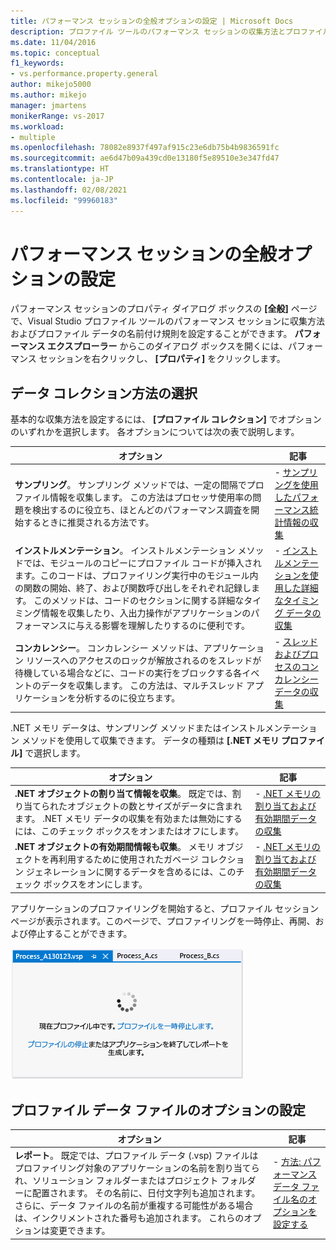 ```yaml
---
title: パフォーマンス セッションの全般オプションの設定 | Microsoft Docs
description: プロファイル ツールのパフォーマンス セッションの収集方法とプロファイル データの名前付け規則を設定する方法について学習します。
ms.date: 11/04/2016
ms.topic: conceptual
f1_keywords:
- vs.performance.property.general
author: mikejo5000
ms.author: mikejo
manager: jmartens
monikerRange: vs-2017
ms.workload:
- multiple
ms.openlocfilehash: 78082e8937f497af915c23e6db75b4b9836591fc
ms.sourcegitcommit: ae6d47b09a439cd0e13180f5e89510e3e347fd47
ms.translationtype: HT
ms.contentlocale: ja-JP
ms.lasthandoff: 02/08/2021
ms.locfileid: "99960183"
---
```

# <a name="set-general-performance-session-options"></a>パフォーマンス セッションの全般オプションの設定

パフォーマンス セッションのプロパティ ダイアログ ボックスの **[全般]** ページで、Visual Studio プロファイル ツールのパフォーマンス セッションに収集方法およびプロファイル データの名前付け規則を設定することができます。 **パフォーマンス エクスプローラー** からこのダイアログ ボックスを開くには、パフォーマンス セッションを右クリックし、 **[プロパティ]** をクリックします。

## <a name="choosing-data-collection-methods"></a>データ コレクション方法の選択

基本的な収集方法を設定するには、 **[プロファイル コレクション]** でオプションのいずれかを選択します。 各オプションについては次の表で説明します。

|オプション|記事|
|-|-|
|**サンプリング**。 サンプリング メソッドでは、一定の間隔でプロファイル情報を収集します。 この方法はプロセッサ使用率の問題を検出するのに役立ち、ほとんどのパフォーマンス調査を開始するときに推奨される方法です。|- [サンプリングを使用したパフォーマンス統計情報の収集](../profiling/collecting-performance-statistics-by-using-sampling.md)|
|**インストルメンテーション**。 インストルメンテーション メソッドでは、モジュールのコピーにプロファイル コードが挿入されます。このコードは、プロファイリング実行中のモジュール内の関数の開始、終了、および関数呼び出しをそれぞれ記録します。 このメソッドは、コードのセクションに関する詳細なタイミング情報を収集したり、入出力操作がアプリケーションのパフォーマンスに与える影響を理解したりするのに便利です。|- [インストルメンテーションを使用した詳細なタイミング データの収集](../profiling/collecting-detailed-timing-data-by-using-instrumentation.md)|
|**コンカレンシー**。 コンカレンシー メソッドは、アプリケーション リソースへのアクセスのロックが解放されるのをスレッドが待機している場合などに、コードの実行をブロックする各イベントのデータを収集します。 この方法は、マルチスレッド アプリケーションを分析するのに役立ちます。|- [スレッドおよびプロセスのコンカレンシー データの収集](../profiling/collecting-thread-and-process-concurrency-data.md)|

 .NET メモリ データは、サンプリング メソッドまたはインストルメンテーション メソッドを使用して収集できます。 データの種類は **[.NET メモリ プロファイル]** で選択します。

|オプション|記事|
|-|-|
|**.NET オブジェクトの割り当て情報を収集**。 既定では、割り当てられたオブジェクトの数とサイズがデータに含まれます。 .NET メモリ データの収集を有効または無効にするには、このチェック ボックスをオンまたはオフにします。 |- [.NET メモリの割り当ておよび有効期間データの収集](../profiling/collecting-dotnet-memory-allocation-and-lifetime-data.md)|
|**.NET オブジェクトの有効期間情報も収集**。 メモリ オブジェクトを再利用するために使用されたガベージ コレクション ジェネレーションに関するデータを含めるには、このチェック ボックスをオンにします。|- [.NET メモリの割り当ておよび有効期間データの収集](../profiling/collecting-dotnet-memory-allocation-and-lifetime-data.md) |

 アプリケーションのプロファイリングを開始すると、プロファイル セッション ページが表示されます。このページで、プロファイリングを一時停止、再開、および停止することができます。

 ![プロファイリング セッション ページ](../profiling/media/prof_profilingsessionpage.png "PROF_ProfilingSessionPage")

## <a name="set-profiling-data-file-options"></a>プロファイル データ ファイルのオプションの設定

|オプション|記事|
|-|-|
|**レポート**。 既定では、プロファイル データ (.vsp) ファイルはプロファイリング対象のアプリケーションの名前を割り当てられ、ソリューション フォルダーまたはプロジェクト フォルダーに配置されます。 その名前に、日付文字列も追加されます。さらに、データ ファイルの名前が重複する可能性がある場合は、インクリメントされた番号も追加されます。 これらのオプションは変更できます。|- [方法: パフォーマンス データ ファイル名のオプションを設定する](../profiling/how-to-set-performance-data-file-name-options.md)|
